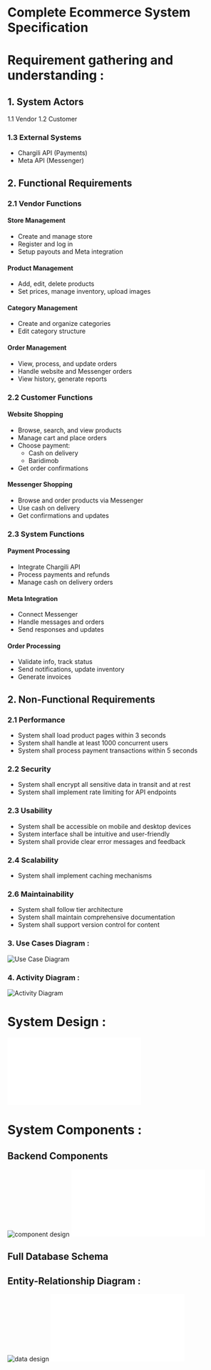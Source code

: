 # Complete Ecommerce System Specification 
# Requirement gathering and understanding :

## 1. System Actors

 1.1 Vendor
 1.2 Customer
### 1.3 External Systems
- Chargili API (Payments)
- Meta API (Messenger)

## 2. Functional Requirements

### 2.1 Vendor Functions

#### Store Management
- Create and manage store
- Register and log in
- Setup payouts and Meta integration

#### Product Management
- Add, edit, delete products
- Set prices, manage inventory, upload images

#### Category Management
- Create and organize categories
- Edit category structure

#### Order Management
- View, process, and update orders
- Handle website and Messenger orders
- View history, generate reports

### 2.2 Customer Functions

#### Website Shopping
- Browse, search, and view products
- Manage cart and place orders
- Choose payment:
  - Cash on delivery
  - Baridimob
- Get order confirmations

#### Messenger Shopping
- Browse and order products via Messenger
- Use cash on delivery
- Get confirmations and updates

### 2.3 System Functions

#### Payment Processing
- Integrate Chargili API
- Process payments and refunds
- Manage cash on delivery orders

#### Meta Integration
- Connect Messenger
- Handle messages and orders
- Send responses and updates

#### Order Processing
- Validate info, track status
- Send notifications, update inventory
- Generate invoices


## 2. Non-Functional Requirements

### 2.1 Performance
- System shall load product pages within 3 seconds
- System shall handle at least 1000 concurrent users
- System shall process payment transactions within 5 seconds

### 2.2 Security
- System shall encrypt all sensitive data in transit and at rest
- System shall implement rate limiting for API endpoints

### 2.3 Usability
- System shall be accessible on mobile and desktop devices
- System interface shall be intuitive and user-friendly
- System shall provide clear error messages and feedback


### 2.4 Scalability
- System shall implement caching mechanisms


### 2.6 Maintainability
- System shall follow tier architecture
- System shall maintain comprehensive documentation
- System shall support version control for content

### 3. Use Cases Diagram : 
![Use Case Diagram](docs/UseCaseDiagram.svg)
### 4. Activity Diagram : 
![Activity Diagram](docs/ActivityDiagram1.svg)

# System Design : 

![api design](docs/API-design.md)
#  System Components :



## Backend Components
![component design](docs/C4Diagram1.svg)
![component design](docs/Component.md)
## Full Database Schema
## Entity-Relationship Diagram :


![data design](docs/ERD.png)
![data design](docs/Database-schema.md)